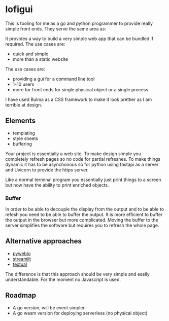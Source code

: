 # lofigui

This is tooling for me as a go and python programmer to provide really simple front ends.  They serve the same area as:

It provides a way to build a very simple web app that can be bundled if required.
The use cases are:
- quick and simple
- more than a static website

The use cases are:
- providing a gui for a command line tool
- 1-10 users
- more for front ends for single physical object or a single process


I have used Bulma as a CSS framework to make it look prettier as I am terrible at design.

## Elements

- templating 
- style sheets
- buffering

Your project is essentially a web site.  To make design simple you completely refresh pages so no code for partial refreshes.  To make things dynamic it has to be asynchonous so for python using fastapi as a server and Uvicorn to provide the https server.

Like a normal terminal program you essentially just print things to a screen but now have the ability to print enriched objects.

### Buffer
In order to be able to decouple the display from the output and to be able to refesh you need to be able to buffer the output.  It is more efficient to buffer the output in the browser but more complicated.  Moving the buffer to the server simplifies the software but requires you to refresh the whole page.


## Alternative approaches

- [pywebio](https://www.pyweb.io/)
- [streamlit](https://streamlit.io/)
- [textual](https://pypi.org/project/textual/)

The difference is that this approach should be very simple and easily understandable.
For the moment no Javascript is used.


## Roadmap

- A go version, will be event simpler
- A go wasm version for deploying serverless (no physical object)